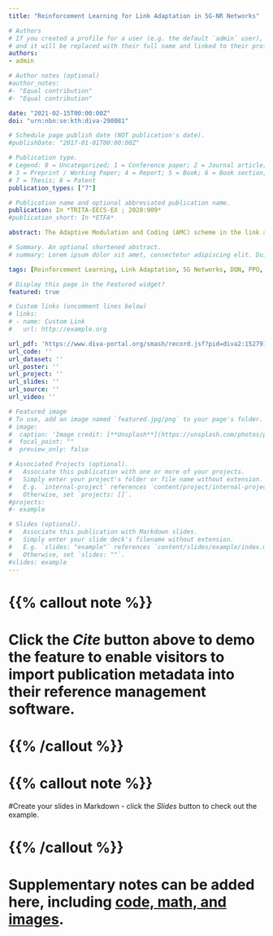 ```yaml
---
title: "Reinforcement Learning for Link Adaptation in 5G-NR Networks"

# Authors
# If you created a profile for a user (e.g. the default `admin` user), write the username (folder name) here 
# and it will be replaced with their full name and linked to their profile.
authors:
- admin

# Author notes (optional)
#author_notes:
#- "Equal contribution"
#- "Equal contribution"

date: "2021-02-15T00:00:00Z"
doi: "urn:nbn:se:kth:diva-290081"

# Schedule page publish date (NOT publication's date).
#publishDate: "2017-01-01T00:00:00Z"

# Publication type.
# Legend: 0 = Uncategorized; 1 = Conference paper; 2 = Journal article;
# 3 = Preprint / Working Paper; 4 = Report; 5 = Book; 6 = Book section;
# 7 = Thesis; 8 = Patent
publication_types: ["7"]

# Publication name and optional abbreviated publication name.
publication: In *TRITA-EECS-EX ; 2020:909*
#publication_short: In *ETFA*

abstract: The Adaptive Modulation and Coding (AMC) scheme in the link adaptation is a core feature in the current cellular networks. In particular, based on Channel Quality Indicator (CQI) measurements that are computed from the Signal-to-Interference-plus-Noise Ratio (SINR) level of User Equipment (UE), the base station (e.g., Next Generation NodeB (gNB)) selects a Modulation and Coding Scheme (MCS) to be used for the next downlink transmission. However, communication channels are inherently variant due to changes in traffic load, user mobility, and transmission delays and thus the estimation of the SINR levels at the transmitter side usually deviates from the actual value. The Outer-Loop Link Adaptation (OLLA) technique was proposed to improve the channel quality estimation by adjusting the value of SINR by an offset dependent on whether previous transmissions were decoded successfully or not captured by Hybrid Automatic Repeat Request (HARQ) feedback. Although this technique indeed improves the user throughput, it typically takes several Transmission Time Intervals (TTIs) to converge to a certain SINR value that fulfills a predefined target Block Error Rate (BLER). As a result, the slow convergence speed of the OLLA mechanism causes inaccurate MCS selection specially for users with bursty traffic, while it needs to be a priori tuned with a fixed BLER target. These factors lead to degraded network performance, in terms of throughput and spectral efficiency. To cope with these challenges, in this project we propose a reinforcement learning (RL) framework where an agent takes observations from the environment (e.g., from UEs and the network) and learns proper policies that adjust the estimated SINR, such that a reward function (i.e., the UE normalized throughput) is maximized. This framework was designed and developed in a radio network system-level simulator, while for the agents using RL (hereafter called RL agents), Deep Q-Network (DQN) and Proximal Policy Optimization (PPO) models were trained accordingly. Both models showed significant increment of about 1.6% - 2.5% and 10% - 17% on the average throughput for mid-cell and cell-edge users respectively, over the current state-of-the-art OLLA mechanism. Finally, setting a priori a fixed BLER target is not needed, and hence the RL-based link adaptation performs well in diverse radio conditions. 

# Summary. An optional shortened abstract.
# summary: Lorem ipsum dolor sit amet, consectetur adipiscing elit. Duis posuere tellus ac convallis placerat. Proin tincidunt magna sed ex sollicitudincondimentum.

tags: [Reinforcement Learning, Link Adaptation, 5G Networks, DQN, PPO, Optimization]

# Display this page in the Featured widget?
featured: true

# Custom links (uncomment lines below)
# links:
# - name: Custom Link
#   url: http://example.org

url_pdf: 'https://www.diva-portal.org/smash/record.jsf?pid=diva2:1527910'
url_code: ''
url_dataset: ''
url_poster: ''
url_project: ''
url_slides: ''
url_source: ''
url_video: ''

# Featured image
# To use, add an image named `featured.jpg/png` to your page's folder. 
# image:
#  caption: 'Image credit: [**Unsplash**](https://unsplash.com/photos/pLCdAaMFLTE)'
#  focal_point: ""
#  preview_only: false

# Associated Projects (optional).
#   Associate this publication with one or more of your projects.
#   Simply enter your project's folder or file name without extension.
#   E.g. `internal-project` references `content/project/internal-project/index.md`.
#   Otherwise, set `projects: []`.
#projects:
#- example

# Slides (optional).
#   Associate this publication with Markdown slides.
#   Simply enter your slide deck's filename without extension.
#   E.g. `slides: "example"` references `content/slides/example/index.md`.
#   Otherwise, set `slides: ""`.
#slides: example
---
```


# {{% callout note %}}
# Click the *Cite* button above to demo the feature to enable visitors to import publication metadata into their reference management software.
# {{% /callout %}}

# {{% callout note %}}
#Create your slides in Markdown - click the *Slides* button to check out the example.
# {{% /callout %}}

# Supplementary notes can be added here, including [code, math, and images](https://wowchemy.com/docs/writing-markdown-latex/).
